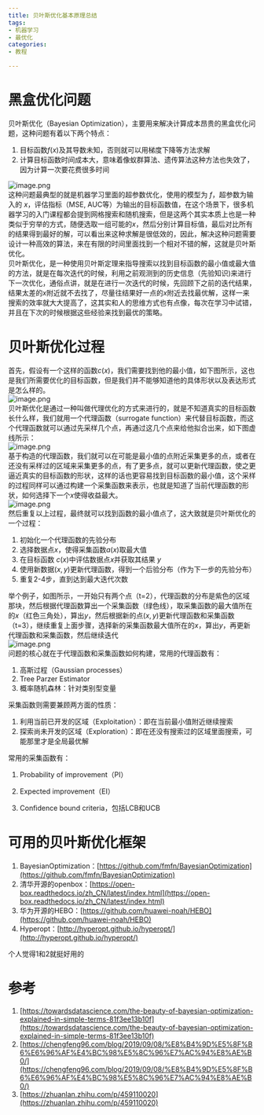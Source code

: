 ```yaml
---
title: 贝叶斯优化基本原理总结
tags:
- 机器学习
- 最优化
categories:
- 教程

---
```


# 黑盒优化问题
贝叶斯优化（Bayesian Optimization），主要用来解决计算成本昂贵的黑盒优化问题，这种问题有着以下两个特点：

1. 目标函数$f(x)$及其导数未知，否则就可以用梯度下降等方法求解
1. 计算目标函数时间成本大，意味着像蚁群算法、遗传算法这种方法也失效了，因为计算一次要花费很多时间

![image.png](https://cdn.nlark.com/yuque/0/2022/png/764062/1642518880682-ca49f801-c6dd-406d-965d-9ba3690c74a6.png#clientId=u3fe6f5be-444f-4&crop=0&crop=0&crop=1&crop=1&from=paste&height=52&id=SNVtL)<br />这种问题最典型的就是机器学习里面的超参数优化，使用的模型为 $f$，超参数为输入的 $x$，评估指标（MSE, AUC等）为输出的目标函数值，在这个场景下，很多机器学习的入门课程都会提到网格搜索和随机搜索，但是这两个其实本质上也是一种类似于穷举的方式，随便选取一组可能的$x$，然后分别计算目标值，最后对比所有的结果得到最好的解，可以看出来这种求解是很低效的，因此，解决这种问题需要设计一种高效的算法，来在有限的时间里面找到一个相对不错的解，这就是贝叶斯优化。<br />贝叶斯优化，是一种使用贝叶斯定理来指导搜索以找到目标函数的最小值或最大值的方法，就是在每次迭代的时候，利用之前观测到的历史信息（先验知识)来进行下一次优化，通俗点讲，就是在进行一次迭代的时候，先回顾下之前的迭代结果，结果太差的$x$附近就不去找了，尽量往结果好一点的$x$附近去找最优解，这样一来搜索的效率就大大提高了，这其实和人的思维方式也有点像，每次在学习中试错，并且在下次的时候根据这些经验来找到最优的策略。
<a name="raVsx"></a>



# 贝叶斯优化过程

首先，假设有一个这样的函数$c(x)$，我们需要找到他的最小值，如下图所示，这也是我们所需要优化的目标函数，但是我们并不能够知道他的具体形状以及表达形式是怎么样的。<br />![image.png](https://cdn.nlark.com/yuque/0/2022/png/764062/1642862207488-61095c80-c151-4cb2-848d-74c44f23901f.png#clientId=u86233cce-d6bd-4&crop=0&crop=0&crop=1&crop=1&from=paste&id=u10477eea)<br />贝叶斯优化是通过一种叫做代理优化的方式来进行的，就是不知道真实的目标函数长什么样，我们就用一个代理函数（surrogate function）来代替目标函数，而这个代理函数就可以通过先采样几个点，再通过这几个点来给他拟合出来，如下图虚线所示：<br />![image.png](https://cdn.nlark.com/yuque/0/2022/png/764062/1642862350662-cfeab91b-ee4f-4395-8cae-1c9c1df4d8c1.png#clientId=u86233cce-d6bd-4&crop=0&crop=0&crop=1&crop=1&from=paste&id=u93bcdc6a)<br />基于构造的代理函数，我们就可以在可能是最小值的点附近采集更多的点，或者在还没有采样过的区域来采集更多的点，有了更多点，就可以更新代理函数，使之更逼近真实的目标函数的形状，这样的话也更容易找到目标函数的最小值，这个采样的过程同样可以通过构建一个采集函数来表示，也就是知道了当前代理函数的形状，如何选择下一个$x$使得收益最大。<br />![image.png](https://cdn.nlark.com/yuque/0/2022/png/764062/1642862456555-21005371-dd1b-419e-9c9c-2c4e28d83ddf.png#clientId=u86233cce-d6bd-4&crop=0&crop=0&crop=1&crop=1&from=paste&id=uc7daab55)<br />然后重复以上过程，最终就可以找到函数的最小值点了，这大致就是贝叶斯优化的一个过程：

1. 初始化一个代理函数的先验分布
1. 选择数据点$x$，使得采集函数$a(x)$取最大值
1. 在目标函数 $c(x)$中评估数据点$x$并获取其结果 $y$
1. 使用新数据$(x,y)$更新代理函数，得到一个后验分布（作为下一步的先验分布）
1. 重复2-4步，直到达到最大迭代次数

举个例子，如图所示，一开始只有两个点（t=2），代理函数的分布是紫色的区域那块，然后根据代理函数算出一个采集函数（绿色线），取采集函数的最大值所在的$x$（红色三角处），算出$y$，然后根据新的点$(x,y)$更新代理函数和采集函数（t=3），继续重复上面步骤，选择新的采集函数最大值所在的$x$，算出$y$，再更新代理函数和采集函数，然后继续迭代<br />![image.png](https://cdn.nlark.com/yuque/0/2022/png/764062/1642870783116-4e643df2-ec8f-4b2c-84e2-f5d11c2cfac2.png#clientId=u86233cce-d6bd-4&crop=0&crop=0&crop=1&crop=1&from=paste&id=u912a5632)<br />问题的核心就在于代理函数和采集函数如何构建，常用的代理函数有：

1. 高斯过程（Gaussian processes）
1. Tree Parzer Estimator
1. 概率随机森林：针对类别型变量

采集函数则需要兼顾两方面的性质：

1. 利用当前已开发的区域（Exploitation）：即在当前最小值附近继续搜索
1. 探索尚未开发的区域（Exploration）：即在还没有搜索过的区域里面搜索，可能那里才是全局最优解

常用的采集函数有：

1. Probability of improvement（PI）

1. Expected improvement（EI）

1. Confidence bound criteria，包括LCB和UCB
    <a name="lYgNb"></a>


# 可用的贝叶斯优化框架

1. BayesianOptimization：[https://github.com/fmfn/BayesianOptimization](https://github.com/fmfn/BayesianOptimization)
1. 清华开源的openbox：[https://open-box.readthedocs.io/zh_CN/latest/index.html](https://open-box.readthedocs.io/zh_CN/latest/index.html)
1. 华为开源的HEBO：[https://github.com/huawei-noah/HEBO](https://github.com/huawei-noah/HEBO)
1. Hyperopt：[http://hyperopt.github.io/hyperopt/](http://hyperopt.github.io/hyperopt/)

个人觉得1和2就挺好用的
<a name="ZDkC6"></a>



# 参考

1. [https://towardsdatascience.com/the-beauty-of-bayesian-optimization-explained-in-simple-terms-81f3ee13b10f](https://towardsdatascience.com/the-beauty-of-bayesian-optimization-explained-in-simple-terms-81f3ee13b10f)
1. [https://chengfeng96.com/blog/2019/09/08/%E8%B4%9D%E5%8F%B6%E6%96%AF%E4%BC%98%E5%8C%96%E7%AC%94%E8%AE%B0/](https://chengfeng96.com/blog/2019/09/08/%E8%B4%9D%E5%8F%B6%E6%96%AF%E4%BC%98%E5%8C%96%E7%AC%94%E8%AE%B0/)
1. [https://zhuanlan.zhihu.com/p/459110020](https://zhuanlan.zhihu.com/p/459110020)
